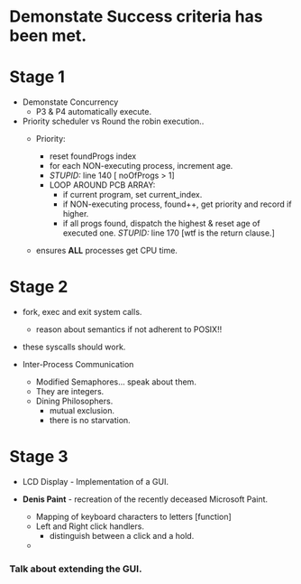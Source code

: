 # Demonstate Success criteria has been met.


# Stage 1
- Demonstate Concurrency
    - P3 & P4 automatically execute.
- Priority scheduler vs Round the robin execution..
    - Priority:
        - reset foundProgs index
        - for each NON-executing process, increment age.
        - *STUPID:* line 140 [ noOfProgs > 1]
        - LOOP AROUND PCB ARRAY:
            - if current program, set current_index.
            - if NON-executing process, found++, get priority and record if higher.
            - if all progs found, dispatch the highest & reset age of executed one.
         *STUPID:* line 170 [wtf is the return clause.]

    - ensures **ALL** processes get CPU time.

# Stage 2
- fork, exec and exit system calls.
    - reason about semantics if not adherent to POSIX!!
- these syscalls should work.

- Inter-Process Communication
    - Modified Semaphores... speak about them.
    - They are integers.
    - Dining Philosophers.
        - mutual exclusion.
        - there is no starvation.
    
# Stage 3
- LCD Display - Implementation of a GUI.

- **Denis Paint** - recreation of the recently deceased Microsoft Paint.
    - Mapping of keyboard characters to letters [function]
    - Left and Right click handlers.
        - distinguish between a click and a hold.
    - 



### Talk about extending the GUI.
